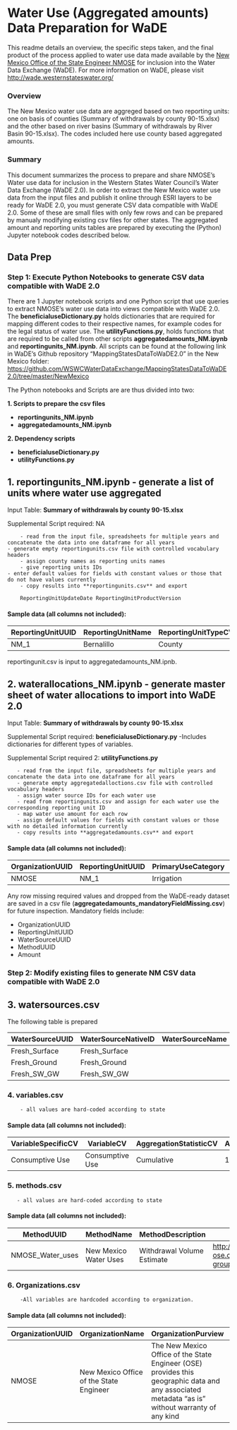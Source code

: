 # Water Use (Aggregated amounts) Data Preparation for WaDE

This readme details an overview, the specific steps taken, and the final product of the process applied to water use data made available by the [New Mexico Office of the State Engineer NMOSE](http://geospatialdata-ose.opendata.arcgis.com/datasets/ose-points-of-diversion) for inclusion into the Water Data Exchange (WaDE). For more information on WaDE, please visit http://wade.westernstateswater.org/

### Overview 
The New Mexico water use data are aggreged based on two reporting units: one on basis of counties (Summary of withdrawals by county 90-15.xlsx) and the other based on river basins (Summary of withdrawals by River Basin 90-15.xlsx). The codes included here use county based aggregated amounts.

### Summary
This document summarizes the process to prepare and share NMOSE’s Water use data for inclusion in the Western States Water Council’s Water Data Exchange (WaDE 2.0). In order to extract the New Mexico water use data from the input files and publish it online through ESRI layers to be ready for WaDE 2.0, you must generate CSV data compatible with WaDE 2.0. Some of these are small files with only few rows and can be prepared by manualy modifying existing csv files for other states. The aggregated amount and reporting units tables are prepared by executing the (Python) Jupyter notebook codes described below.
 
 ## Data Prep
 ### Step 1: Execute Python Notebooks to generate CSV data compatible with WaDE 2.0

There are 1 Jupyter notebook scripts and one Python script that use queries to extract NMOSE’s water use data into views compatible with WaDE 2.0. The **beneficialuseDictionary.py** holds dictionaries that are required for mapping different codes to their respective names, for example codes for the legal status of water use. The **utilityFunctions.py**, holds functions that are required to be called from other scripts **aggregatedamounts_NM.ipynb** and **reportingunits_NM.ipynb**.  All scripts can be found at the following link in WaDE’s Github repository “MappingStatesDataToWaDE2.0” in the New Mexico folder:
https://github.com/WSWCWaterDataExchange/MappingStatesDataToWaDE2.0/tree/master/NewMexico

The Python notebooks and Scripts are are thus divided into two:

**1. Scripts to prepare the csv files**
- **reportingunits_NM.ipynb**
- **aggregatedamounts_NM.ipynb**

**2. Dependency scripts**
- **beneficialuseDictionary.py**
- **utilityFunctions.py**



##  1.  reportingunits_NM.ipynb - generate a list of units where water use aggregated
 Input Table: 
 **Summary of withdrawals by county 90-15.xlsx**

Supplemental Script required:
NA

        - read from the input file, spreadsheets for multiple years and concatenate the data into one dataframe for all years
	- generate empty reportingunits.csv file with controlled vocabulary headers
        - assign county names as reporting units names
        - give reporting units IDs 
	- enter default values for fields with constant values or those that do not have values currently
        - copy results into **reportingunits.csv** and export

		ReportingUnitUpdateDate	ReportingUnitProductVersion	
				

#### Sample data (all columns not included):

   ReportingUnitUUID | ReportingUnitName | ReportingUnitTypeCV | StateCV 
   ------------ | ------------ | ---------- | ---- 
   NM_1 | Bernalillo |County | NM 


reportingunit.csv is input to aggregatedamounts_NM.ipnb.


##  2. waterallocations_NM.ipynb - generate master sheet of water allocations to import into WaDE 2.0
 Input Table: 
 **Summary of withdrawals by county 90-15.xlsx**   

Supplemental Script required:
**beneficialuseDictionary.py**
 -Includes dictionaries for different types of variables. 
 
Supplemental Script required 2:
**utilityFunctions.py**

       - read from the input file, spreadsheets for multiple years and concatenate the data into one dataframe for all years
       - generate empty aggregatedalloctions.csv file with controlled vocabulary headers
       - assign water source IDs for each water use
       - read from reportingunits.csv and assign for each water use the corresponding reporting unit ID
       - map water use amount for each row
       - assign default values for fields with constant values or those with no detailed information currently
       - copy results into **aggregatedamounts.csv** and export
        


####  Sample data (all columns not included):
   
   OrganizationUUID | ReportingUnitUUID | PrimaryUseCategory | BeneficialUseCategory | WaterSourceUUID | MethodUUID   
   ---------------- | ----------------- | ------------------ | --------------------- | --------------- | ----------- 
  NMOSE| NM_1| Irrigation   | Public Water Supply | Fresh_Ground |NMOSE_Water_uses

Any row missing required values and dropped from the WaDE-ready dataset are saved in a csv file (**aggregatedamounts_mandatoryFieldMissing.csv**) for future inspection.
Mandatory fields include: 
 - OrganizationUUID
 - ReportingUnitUUID
 - WaterSourceUUID
 - MethodUUID
 - Amount


### Step 2: Modify existing files to generate NM CSV data compatible with WaDE 2.0

##  3. watersources.csv   

The following table is prepared

WaterSourceUUID | WaterSourceNativeID | WaterSourceName | WaterSourceTypeCV | WaterQualityIndicatorCV | GNISFeatureNameCV | Geometry
--------------- | ------------------- | --------------- | ----------------- | ------------------------|-------------------|--------- 
Fresh_Surface	| Fresh_Surface	      | 		| Unspecified	    | Fresh         	      | 		  |		
Fresh_Ground	| Fresh_Ground	      | 		| Unspecified	    | Fresh         	      | 		  |		
Fresh_SW_GW	| Fresh_SW_GW	      | 		| Unspecified	    | Fresh         	      | 		  |		

   		

### 4. variables.csv 
        - all values are hard-coded according to state

#### Sample data (all columns not included):

   VariableSpecificCV | VariableCV | AggregationStatisticCV| AggregationInterval | AggregationIntervalUnitCV | ReportYearStartMonth| ReportYearTypeCV | AmountUnitCV 
   ---------------- | ------------ | -------- | ---------- | ----------- | ---------- | ----------- | --------- 
  Consumptive Use | Consumptive Use | Cumulative| 1 | Year |1-Oct| WaterYear| Acre feet
  

### 5. methods.csv
       - all values are hard-coded according to state
       
#### Sample data (all columns not included):
   
   MethodUUID | MethodName | MethodDescription| MethodNEMLink 
   ---------------- | ------------ | -------- | ----------  
  NMOSE_Water_uses| New Mexico Water Uses | Withdrawal Volume Estimate| http://geospatialdata-ose.opendata.arcgis.com/search?groupIds=fabf18d6e0634ae38c86475c9ada6498 
 
  
  ### 6. Organizations.csv 
  
        -All variables are hardcoded according to organization.
        
 #### Sample data (all columns not included):
   
   OrganizationUUID | OrganizationName | OrganizationPurview| OrganizationWebsite |
   ---------------- | ------------ | -------- | ---------- 
  NMOSE | 	New Mexico Office of the State Engineer | The New Mexico Office of the State Engineer (OSE) provides this geographic data and any associated metadata “as is” without warranty of any kind | https://github.com/WSWCWaterDataExchange/MappingStatesDataToWaDE2.0/tree/master/NewMexico 

